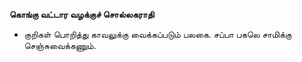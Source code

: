 **கொங்கு வட்டார வழக்குச் சொல்லகராதி**
- குறிகள் பொறித்து காவலுக்கு வைக்கப்படும் பலகை. சப்பா பகலெ சாமிக்கு செஞ்சுவைக்கணும்.


